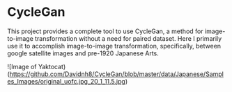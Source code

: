 # CycleGan

This project provides a complete tool to use CycleGan, a method for image-to-image transformation without a need for paired dataset. 
Here I primarily use it to accomplish image-to-image transformation, specifically, between google satellite images and pre-1920 Japanese Arts.

![Image of Yaktocat)(https://github.com/Davidnh8/CycleGan/blob/master/data/Japanese/Samples_Images/original_uofc.jpg_20_1_11.5.jpg)

